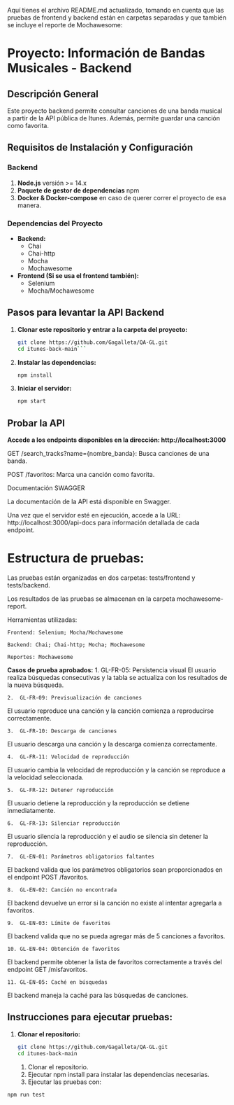 Aquí tienes el archivo README.md actualizado, tomando en cuenta que las pruebas de frontend y backend están en carpetas separadas y que también se incluye el reporte de Mochawesome:

# Proyecto: Información de Bandas Musicales - Backend

## **Descripción General**
Este proyecto backend permite consultar canciones de una banda musical a partir de la API pública de Itunes. Además, permite guardar una canción como favorita.

## **Requisitos de Instalación y Configuración**

### Backend
1. **Node.js** versión >= 14.x
2. **Paquete de gestor de dependencias** npm
3. **Docker & Docker-compose** en caso de querer correr el proyecto de esa manera.

### Dependencias del Proyecto
- **Backend:**
  - Chai
  - Chai-http
  - Mocha
  - Mochawesome
- **Frontend (Si se usa el frontend también):**
  - Selenium
  - Mocha/Mochawesome

## **Pasos para levantar la API Backend**
1. **Clonar este repositorio y entrar a la carpeta del proyecto:**
   ```bash
   git clone https://github.com/Gagalleta/QA-GL.git
   cd itunes-back-main```

2. **Instalar las dependencias:**
	```bash
	npm install
	```

3. **Iniciar el servidor:**
	```bash
	npm start
	```

## **Probar la API**

**Accede a los endpoints disponibles en la dirección: http://localhost:3000**

GET /search_tracks?name={nombre_banda}: Busca canciones de una banda.

POST /favoritos: Marca una canción como favorita.

Documentación SWAGGER

La documentación de la API está disponible en Swagger.

Una vez que el servidor esté en ejecución, accede a la URL: http://localhost:3000/api-docs para información detallada de cada endpoint.



# **Estructura de pruebas:**

Las pruebas están organizadas en dos carpetas: tests/frontend y tests/backend.

Los resultados de las pruebas se almacenan en la carpeta mochawesome-report.

Herramientas utilizadas:

	Frontend: Selenium; Mocha/Mochawesome
 
	Backend: Chai; Chai-http; Mocha; Mochawesome
 
	Reportes: Mochawesome

**Casos de prueba aprobados:**
	1.	GL-FR-05: Persistencia visual
El usuario realiza búsquedas consecutivas y la tabla se actualiza con los resultados de la nueva búsqueda.

	2.	GL-FR-09: Previsualización de canciones
El usuario reproduce una canción y la canción comienza a reproducirse correctamente.

	3.	GL-FR-10: Descarga de canciones
El usuario descarga una canción y la descarga comienza correctamente.

	4.	GL-FR-11: Velocidad de reproducción
El usuario cambia la velocidad de reproducción y la canción se reproduce a la velocidad seleccionada.

	5.	GL-FR-12: Detener reproducción
El usuario detiene la reproducción y la reproducción se detiene inmediatamente.

	6.	GL-FR-13: Silenciar reproducción
El usuario silencia la reproducción y el audio se silencia sin detener la reproducción.

	7.	GL-EN-01: Parámetros obligatorios faltantes
El backend valida que los parámetros obligatorios sean proporcionados en el endpoint POST /favoritos.

	8.	GL-EN-02: Canción no encontrada
El backend devuelve un error si la canción no existe al intentar agregarla a favoritos.

	9.	GL-EN-03: Límite de favoritos
El backend valida que no se pueda agregar más de 5 canciones a favoritos.

	10.	GL-EN-04: Obtención de favoritos
El backend permite obtener la lista de favoritos correctamente a través del endpoint GET /misfavoritos.

	11.	GL-EN-05: Caché en búsquedas
El backend maneja la caché para las búsquedas de canciones.

## **Instrucciones para ejecutar pruebas:**

1. **Clonar el repositorio:**
   ```bash
   git clone https://github.com/Gagalleta/QA-GL.git
   cd itunes-back-main
    ```
	1.	Clonar el repositorio.
	2.	Ejecutar npm install para instalar las dependencias necesarias.
	3.	Ejecutar las pruebas con:

 ```bash
npm run test
 ```
